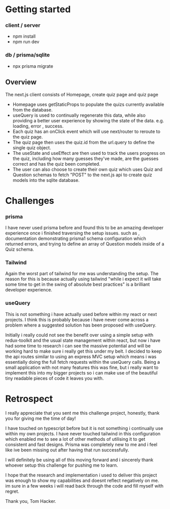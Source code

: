 # Getting started

### client / server

- npm install
- npm run dev

### db / prisma/sqlite

- npx prisma migrate

## Overview

The next.js client consists of Homepage, create quiz page and quiz page

- Homepage uses getStaticProps to populate the quizs currently available from the database.
- useQuery is used to continually regenerate this data, while also providing a better user experience by showing the state of the data. e.g. loading, error , success.
- Each quiz has an onClick event which will use next/router to reroute to the quiz page.
- The quiz page then uses the quiz.id from the url.query to define the single quiz object.
- The useState and useEffect are then used to track the users progress on the quiz, including how many guesses they've made, are the guesses correct and has the quiz been completed.
- The user can also choose to create their own quiz which uses Quiz and Question schemas to fetch "POST" to the next.js api to create quiz models into the sqlite database.

# Challenges

### prisma

I have never used prisma before and found this to be an amazing developer experience once i finished traversing the setup issues.
such as , documentation demonstrating prisma1 schema configuration which returned errors, and trying to define an array of Question models inside of a Quiz schema.

### Tailwind

Again the worst part of tailwind for me was understanding the setup. The reason for this is because actually using tailwind "while i expect it will take some time to get in the swing of absolute best practices" is a brilliant developer experience.

### useQuery

This is not something i have actually used before within my react or next projects. I think this is probably because i have never come across a problem where a suggested solution has been proposed with useQuery.

Initially i really could not see the benefit over using a simple setup with redux-toolkit and the usual state management within react, but now i have had some time to research i can see the massive potential and will be working hard to make sure i really get this under my belt. I decided to keep the api routes similar to using an express MVC setup which means i was essentially doing the full fetch requests within the useQuery calls. Being a small application with not many features this was fine, but i really want to implement this into my bigger projects so i can make use of the beautiful tiny readable pieces of code it leaves you with.

# Retrospect

I really appreciate that you sent me this challenge project, honestly, thank you for giving me the time of day!

I have touched on typescript before but it is not something i continually use within my own projects. I have never touched tailwind in this configuration which enabled me to see a lot of other methods of utilising it to get consistent and fast designs. Prisma was completely new to me and i feel like ive been missing out after having that run successfully.

I will definitely be using all of this moving forward and i sincerely thank whoever setup this challenge for pushing me to learn.

I hope that the research and implementation i used to deliver this project was enough to show my capabilities and doesnt reflect negatively on me. im sure in a few weeks i will read back through the code and fill myself with regret.

Thank you, Tom Hacker.
